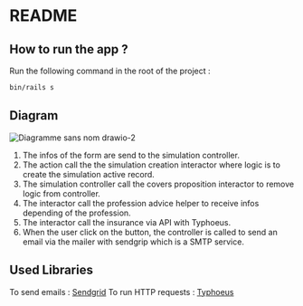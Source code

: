 # README
## How to run the app ?
Run the following command in the root of the project :
```bash
bin/rails s
```
## Diagram
![Diagramme sans nom drawio-2](https://user-images.githubusercontent.com/56258172/214846697-3139a110-6071-4a07-bab8-46652c931d3f.png)

1. The infos of the form are send to the simulation controller.
2. The action call the the simulation creation interactor where logic is to create the simulation active record.
3. The simulation controller call the covers proposition interactor to remove logic from controller.
4. The interactor call the profession advice helper to receive infos depending of the profession.
5. The interactor call the insurance via API with Typhoeus.
6. When the user click on the button, the controller is called to send an email via the mailer with sendgrip which is a SMTP service.


## Used Libraries

To send emails : [Sendgrid](https://sendgrid.com)
To run HTTP requests : [Typhoeus](https://github.com/typhoeus/typhoeus)
